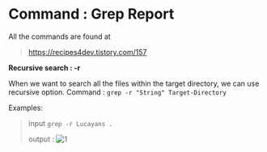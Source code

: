 # Command : Grep Report

All the commands are found at 
> https://recipes4dev.tistory.com/157

**Recursive search : -r**

  When we want to search all the files within the target directory, we can use recursive option.
  Command : `grep -r "String" Target-Directory`

  Examples:
  
> input `grep -r Lucayans .`
> 
> output :
> ![1](https://user-images.githubusercontent.com/66867608/218648126-82006f63-e6ce-4609-8b52-b0866d8bed89.png)


